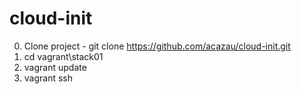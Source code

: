 # cloud-init

0. Clone project - git clone https://github.com/acazau/cloud-init.git
0. cd vagrant\stack01
0. vagrant update
0. vagrant ssh
